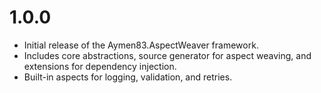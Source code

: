 # 1.0.0

- Initial release of the Aymen83.AspectWeaver framework.
- Includes core abstractions, source generator for aspect weaving, and extensions for dependency injection.
- Built-in aspects for logging, validation, and retries.
